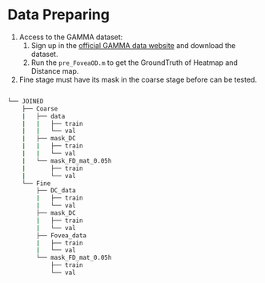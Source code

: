 # Data Preparing
1. Access to the GAMMA dataset: 
   1. Sign up in the [official GAMMA data website](https://gamma.grand-challenge.org/) and download the dataset.
   2. Run the `pre_FoveaOD.m` to get the GroundTruth of Heatmap and Distance map.
2. Fine stage must have its mask in the coarse stage before can be tested.

```bash

└── JOINED
    ├── Coarse 
    |   ├── data
    |   |   ├── train
    |   |   └── val
    |   ├── mask_DC
    |   |   ├── train
    |   |   └── val
    |   └── mask_FD_mat_0.05h
    |       ├── train
    |       └── val
    └── Fine 
        ├── DC_data
        |   ├── train
        |   └── val
        ├── mask_DC
        |   ├── train
        |   └── val
        ├── Fovea_data
        |   ├── train
        |   └── val
        └── mask_FD_mat_0.05h
            ├── train
            └── val
```